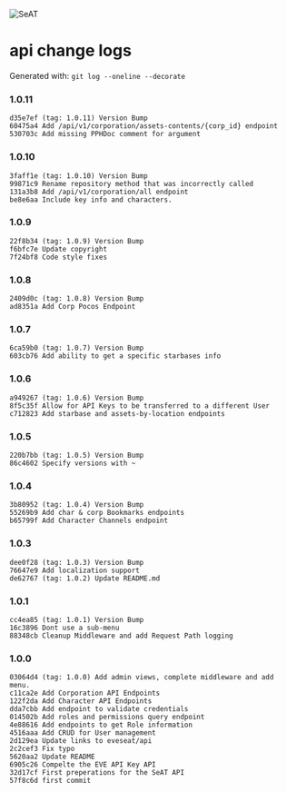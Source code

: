![SeAT](http://i.imgur.com/aPPOxSK.png)

# api change logs
Generated with: `git log --oneline --decorate`

### 1.0.11
```
d35e7ef (tag: 1.0.11) Version Bump
60475a4 Add /api/v1/corporation/assets-contents/{corp_id} endpoint
530703c Add missing PPHDoc comment for argument
```
### 1.0.10
```
3faff1e (tag: 1.0.10) Version Bump
99871c9 Rename repository method that was incorrectly called
131a3b8 Add /api/v1/corporation/all endpoint
be8e6aa Include key info and characters.
```

### 1.0.9
```
22f8b34 (tag: 1.0.9) Version Bump
f6bfc7e Update copyright
7f24bf8 Code style fixes
```

### 1.0.8
```
2409d0c (tag: 1.0.8) Version Bump
ad8351a Add Corp Pocos Endpoint
```
### 1.0.7
```
6ca59b0 (tag: 1.0.7) Version Bump
603cb76 Add ability to get a specific starbases info
```
### 1.0.6
```
a949267 (tag: 1.0.6) Version Bump
8f5c35f Allow for API Keys to be transferred to a different User
c712823 Add starbase and assets-by-location endpoints
```
### 1.0.5
```
220b7bb (tag: 1.0.5) Version Bump
86c4602 Specify versions with ~
```
### 1.0.4
```
3b80952 (tag: 1.0.4) Version Bump
55269b9 Add char & corp Bookmarks endpoints
b65799f Add Character Channels endpoint
```
### 1.0.3
```
dee0f28 (tag: 1.0.3) Version Bump
76647e9 Add localization support
de62767 (tag: 1.0.2) Update README.md
```
### 1.0.1
```
cc4ea85 (tag: 1.0.1) Version Bump
16c3896 Dont use a sub-menu
88348cb Cleanup Middleware and add Request Path logging
```
### 1.0.0
```
03064d4 (tag: 1.0.0) Add admin views, complete middleware and add menu.
c11ca2e Add Corporation API Endpoints
122f2da Add Character API Endpoints
dda7cbb Add endpoint to validate credentials
014502b Add roles and permissions query endpoint
4e88616 Add endpoints to get Role information
4516aaa Add CRUD for User management
2d129ea Update links to eveseat/api
2c2cef3 Fix typo
5620aa2 Update README
6905c26 Compelte the EVE API Key API
32d17cf First preperations for the SeAT API
57f8c6d first commit
```
